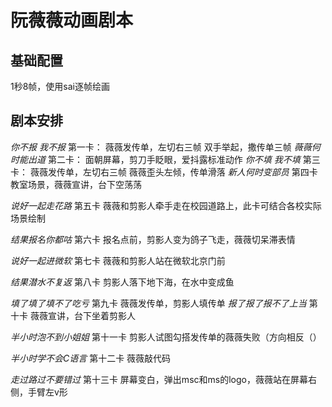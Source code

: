 # 阮薇薇动画剧本
## 基础配置
1秒8帧，使用sai逐帧绘画
## 剧本安排

*你不报 我不报*
第一卡：
    薇薇发传单，左切右三帧
    双手举起，撒传单三帧
*薇薇何时能出道*
第二卡：
    面朝屏幕，剪刀手眨眼，爱抖露标准动作
*你不填 我不填*
第三卡：
    薇薇发传单，左切右三帧
    薇薇歪头左倾，传单滑落
*新人何时变部员*
第四卡
    教室场景，薇薇宣讲，台下空荡荡

*说好一起走花路*
第五卡
    薇薇和剪影人牵手走在校园道路上，此卡可结合各校实际场景绘制

*结果报名你都咕*
第六卡
    报名点前，剪影人变为鸽子飞走，薇薇切呆滞表情

*说好一起进微软*
第七卡
    薇薇和剪影人站在微软北京门前

*结果潜水不复返*
第八卡
    剪影人落下地下海，在水中变成鱼

*填了填了填不了吃亏*
第九卡
    薇薇发传单，剪影人填传单
*报了报了报不了上当*
第十卡
    薇薇宣讲，台下坐着剪影人

*半小时泡不到小姐姐*
第十一卡
    剪影人试图勾搭发传单的薇薇失败（方向相反（）

*半小时学不会C语言*
第十二卡
    薇薇敲代码

*走过路过不要错过*
第十三卡
    屏幕变白，弹出msc和ms的logo，薇薇站在屏幕右侧，手臂左v形
    